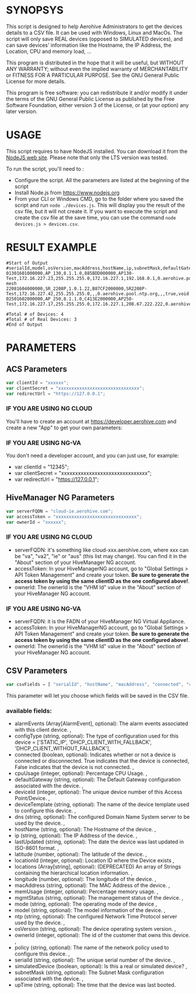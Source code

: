 # SYNOPSYS
This script is designed to help Aerohive Administrators to get the devices details to a CSV file. It can be used with Windows, Linux and MacOs.
The script will only save REAL devices (opposed to SIMULATED devices), and can save devices' information like the Hostname, the IP Address, the Location, CPU and memory load, ...

This program is distributed in the hope that it will be useful, but WITHOUT ANY WARRANTY; without even the implied warranty of MERCHANTABILITY or FITNESS FOR A PARTICULAR PURPOSE. See the GNU General Public License for more details.

This program is free software: you can redistribute it and/or modify it under the terms of the GNU General Public License as published by the Free Software Foundation, either version 3 of the License, or (at your option) any later version.

# USAGE

This script requires to have NodeJS installed. You can download it from the [NodeJS web site](https://nodejs.org/). 
Please note that only the LTS version was tested.

To run the script, you'll need to :
* Configure the script. All the parameters are listed at the beginning of the script
* Install Node.js from https://www.nodejs.org
* From your CLI or Windows CMD, go to the folder where you saved the script and run `node ./devices.js`. This will display you the result of the csv file, but it will not create it. If you want to execute the script and create the csv file at the save time, you can use the command `node devices.js > devices.csv`.

# RESULT EXAMPLE
```
#Start of Output
#serialId,model,osVersion,macAddress,hostName,ip,subnetMask,defaultGateway,dns,ntp,cpuUsage,memUsage,connected,policy
01301601000000,AP_130,8.1.1.0,885BDD000000,AP130-Test,172.16.227.23,255.255.255.0,172.16.227.1,192.168.0.1,0.aerohive.pool.ntp.org,2,47,true,Test-mesh
22081604000000,SR_2208P,1.0.1.22,B87CF2000000,SR2208P-Test,172.16.227.42,255.255.255.0,,,0.aerohive.pool.ntp.org,,,true,void
02501602000000,AP_250,8.1.1.0,C413E2000000,AP250-Test,172.16.227.17,255.255.255.0,172.16.227.1,208.67.222.222,0.aerohive.pool.ntp.org,1,33,true,Test

#Total # of Devices: 4
#Total # of Real Devices: 3
#End of Output
```
# PARAMETERS
## ACS Parameters
```javascript
var clientId = "xxxxxx";
var clientSecret = "xxxxxxxxxxxxxxxxxxxxxxxxxxxxxxx";
var redirectUrl = "https://127.0.0.1";
```
### IF YOU ARE USING NG CLOUD
You'll have to create an account at https://developer.aerohive.com and create a new "App" to get your own parameters:
### IF YOU ARE USING NG-VA
You don't need a developer account, and you can just use, for example:
  * var clientId = "12345";
  * var clientSecret = "xxxxxxxxxxxxxxxxxxxxxxxxxxxxxxx";
  * var redirectUrl = "https://127.0.0.1";
  

## HiveManager NG Parameters
```javascript
var serverFQDN = "cloud-ie.aerohive.com";
var accessToken = "xxxxxxxxxxxxxxxxxxxxxxxxxxxxxxx";
var ownerId = "xxxxxx";

```
### IF YOU ARE USING NG CLOUD
* serverFQDN: it's something like cloud-xxx.aerohive.com, where xxx can be "va", "va2", "ie" or "aus" (this list may change). You can find it in the "About" section of your HiveManager NG account.
* accessToken: In your HiveManagerNG account, go to "Global Settings > API Token Management" and create your token. **Be sure to generate the access token by using the same clientID as the one configured above!**.
* ownerId: The ownerId is the "VHM Id" value in the "About" section of your HiveManager NG account.
### IF YOU ARE USING NG-VA
* serverFQDN: it is the FADN of your HiveManager NG Virtual Appliance.
* accessToken: In your HiveManagerNG account, go to "Global Settings > API Token Management" and create your token. **Be sure to generate the access token by using the same clientID as the one configured above!**.
* ownerId: The ownerId is the "VHM Id" value in the "About" section of your HiveManager NG account.

## CSV Parameters
```javascript
var csvFields = [ "serialId", "hostName", "macAddress", "connected", "cpuUsage", "memUsage", "ip", "defaultGateway", "dns", "ntp", "subnetMask", "upTime", "deviceTemplate", "lastUpdated"];
```
This parameter will let you choose which fields will be saved in the CSV file.
### available fields: 
* alarmEvents (Array[AlarmEvent], optional): The alarm events associated with this client device. ,
* configType (string, optional): The type of configuration used for this device = ['STATIC_IP', 'DHCP_CLIENT_WITH_FALLBACK', 'DHCP_CLIENT_WITHOUT_FALLBACK'],
* connected (boolean, optional): Indicates whether or not a device is connected or disconnected. True indicates that the device is connected, False indicates that the device is not connected. ,
* cpuUsage (integer, optional): Percentage CPU Usage. ,
* defaultGateway (string, optional): The Default Gateway configuration associated with the device. ,
* deviceId (integer, optional): The unique device number of this Access Point/Device. ,
* deviceTemplate (string, optional): The name of the device template used to configure this device. ,
* dns (string, optional): The configured Domain Name System server to be used by the device. ,
* hostName (string, optional): The Hostname of the device. ,
* ip (string, optional): The IP Address of the device. ,
* lastUpdated (string, optional): The date the device was last updated in ISO-8601 format. ,
* latitude (number, optional): The latitude of the device. ,
* locationId (integer, optional): Location ID where the Device exists ,
* locations (Array[string], optional): (DEPRECATED) An array of Strings containing the hierarchical location information. ,
* longitude (number, optional): The longitude of the device. ,
* macAddress (string, optional): The MAC Address of the device. ,
* memUsage (integer, optional): Percentage memory usage. ,
* mgmtStatus (string, optional): The management status of the device. ,
* mode (string, optional): The operating mode of the device ,
* model (string, optional): The model information of the device. ,
* ntp (string, optional): The configured Network Time Protocol server used by the device. ,
* osVersion (string, optional): The device operating system version. ,
* ownerId (integer, optional): The id of the customer that owns this device. ,
* policy (string, optional): The name of the network policy used to configure this device. ,
* serialId (string, optional): The unique serial number of the device. ,
* simulatedDevice (boolean, optional): Is this a real or simulated device? ,
* subnetMask (string, optional): The Subnet Mask configuration associated with the device. ,
* upTime (string, optional): The time that the device was last booted.
